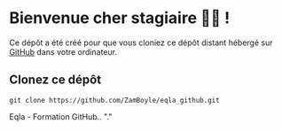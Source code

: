 # Bienvenue cher stagiaire :man_student: !
Ce dépôt a été créé pour que vous cloniez ce dépôt distant hébergé sur [GitHub](https://github.com/) dans votre ordinateur.

## Clonez ce dépôt
```PS
git clone https://github.com/ZamBoyle/eqla_github.git
```

Eqla - Formation GitHub..
"." 
